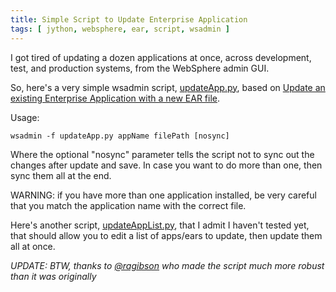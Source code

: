 ```yaml
---
title: Simple Script to Update Enterprise Application
tags: [	jython, websphere, ear, script, wsadmin ]
---
```

I got tired of updating a dozen applications at once, across development, test, and production systems, from the WebSphere admin GUI.

So, here's a very simple wsadmin script, [updateApp.py](https://www.ibm.com/developerworks/community/files/app#/file/69ab96d3-2281-484c-ade2-420792fc05ac), based on [Update an existing Enterprise Application with a new EAR file](https://www.ibm.com/support/knowledgecenter/SSAW57_8.5.5/com.ibm.websphere.nd.multiplatform.doc/ae/txml_updatingapp.html).

Usage:

`wsadmin -f updateApp.py appName filePath [nosync]`

Where the optional "nosync" parameter tells the script not to sync out the changes after update and save. In case you want to do more than one, then sync them all at the end.  

WARNING: if you have more than one application installed, be very careful that you match the application name with the correct file.

Here's another script, [updateAppList.py](https://www.ibm.com/developerworks/community/files/app#/file/6857a7d2-0e4b-40f4-b49a-4207ec612a02), that I admit I haven't tested yet, that should allow you to edit a list of apps/ears to update, then update them all at once.

_UPDATE: BTW, thanks to [@ragibson](https://www.ibm.com/developerworks/community/profiles/html/profileView.do?userid=50D8K4G4CD) who made the script much more robust than it was originally_
